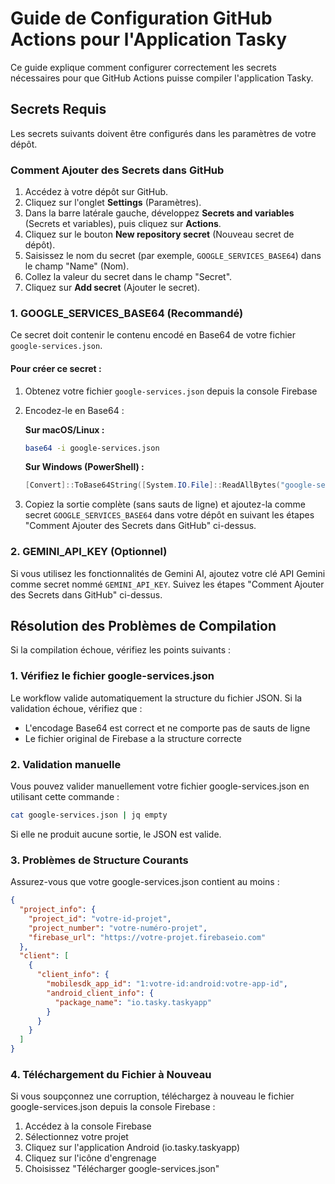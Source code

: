 # Guide de Configuration GitHub Actions pour l'Application Tasky

Ce guide explique comment configurer correctement les secrets nécessaires pour que GitHub Actions puisse compiler l'application Tasky.

## Secrets Requis

Les secrets suivants doivent être configurés dans les paramètres de votre dépôt.

### Comment Ajouter des Secrets dans GitHub

1. Accédez à votre dépôt sur GitHub.
2. Cliquez sur l'onglet **Settings** (Paramètres).
3. Dans la barre latérale gauche, développez **Secrets and variables** (Secrets et variables), puis cliquez sur **Actions**.
4. Cliquez sur le bouton **New repository secret** (Nouveau secret de dépôt).
5. Saisissez le nom du secret (par exemple, `GOOGLE_SERVICES_BASE64`) dans le champ "Name" (Nom).
6. Collez la valeur du secret dans le champ "Secret".
7. Cliquez sur **Add secret** (Ajouter le secret).

### 1. GOOGLE_SERVICES_BASE64 (Recommandé)

Ce secret doit contenir le contenu encodé en Base64 de votre fichier `google-services.json`.

#### Pour créer ce secret :

1. Obtenez votre fichier `google-services.json` depuis la console Firebase
2. Encodez-le en Base64 :

   **Sur macOS/Linux :**
   ```bash
   base64 -i google-services.json
   ```

   **Sur Windows (PowerShell) :**
   ```powershell
   [Convert]::ToBase64String([System.IO.File]::ReadAllBytes("google-services.json"))
   ```

3. Copiez la sortie complète (sans sauts de ligne) et ajoutez-la comme secret `GOOGLE_SERVICES_BASE64` dans votre dépôt en suivant les étapes "Comment Ajouter des Secrets dans GitHub" ci-dessus.

### 2. GEMINI_API_KEY (Optionnel)

Si vous utilisez les fonctionnalités de Gemini AI, ajoutez votre clé API Gemini comme secret nommé `GEMINI_API_KEY`. Suivez les étapes "Comment Ajouter des Secrets dans GitHub" ci-dessus.

## Résolution des Problèmes de Compilation

Si la compilation échoue, vérifiez les points suivants :

### 1. Vérifiez le fichier google-services.json

Le workflow valide automatiquement la structure du fichier JSON. Si la validation échoue, vérifiez que :

- L'encodage Base64 est correct et ne comporte pas de sauts de ligne
- Le fichier original de Firebase a la structure correcte

### 2. Validation manuelle

Vous pouvez valider manuellement votre fichier google-services.json en utilisant cette commande :

```bash
cat google-services.json | jq empty
```

Si elle ne produit aucune sortie, le JSON est valide.

### 3. Problèmes de Structure Courants

Assurez-vous que votre google-services.json contient au moins :

```json
{
  "project_info": {
    "project_id": "votre-id-projet",
    "project_number": "votre-numéro-projet",
    "firebase_url": "https://votre-projet.firebaseio.com"
  },
  "client": [
    {
      "client_info": {
        "mobilesdk_app_id": "1:votre-id:android:votre-app-id",
        "android_client_info": {
          "package_name": "io.tasky.taskyapp"
        }
      }
    }
  ]
}
```

### 4. Téléchargement du Fichier à Nouveau

Si vous soupçonnez une corruption, téléchargez à nouveau le fichier google-services.json depuis la console Firebase :

1. Accédez à la console Firebase
2. Sélectionnez votre projet
3. Cliquez sur l'application Android (io.tasky.taskyapp)
4. Cliquez sur l'icône d'engrenage
5. Choisissez "Télécharger google-services.json"
